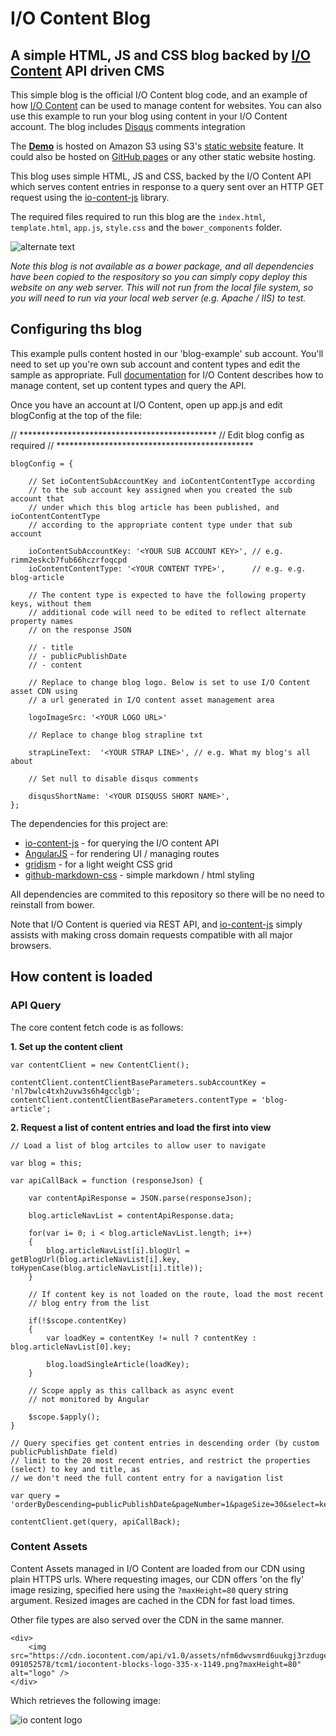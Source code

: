 # I/O Content Blog

## A simple HTML, JS and CSS blog backed by [I/O Content](http://www.icontent.com) API driven CMS

This simple blog is the official I/O Content blog code, and an example of how [I/O Content](http://www.icontent.com) can be used to manage content for websites. You can also use this example to run your blog using content in your I/O Content account. The blog includes [Disqus](https://disqus.com/) comments integration


The **[Demo](http://blog.iocontent.com/)** is hosted on Amazon S3 using S3's [static website](http://docs.aws.amazon.com/AmazonS3/latest/dev/website-hosting-custom-domain-walkthrough.html) feature. It could also be hosted on [GitHub pages](https://pages.github.com/) or any other static website hosting.

This blog uses simple HTML, JS and CSS, backed by the I/O Content API which serves content entries in response to a query sent over an HTTP GET request using the [io-content-js](https://github.com/appsoftware/io-content-js) library. 

The required files required to run this blog are the `index.html`, `template.html`, `app.js`, `style.css`  and the `bower_components` folder.

![alternate text](https://cdn.iocontent.com/api/v1.0/assets/rimm2eskcb7fub66hczrfoqcpd/20151118-124147243/bbcj/iocontent-blog-deploy-files.png)

*Note this blog is not available as a bower package, and all dependencies have been copied to the respository so you can simply copy deploy this website on any web server. This will not run from the local file system, so you will need to run via your local web server (e.g. Apache / IIS) to test.*

## Configuring ths blog

This example pulls content hosted in our 'blog-example' sub account. You'll need to set up you're own sub account and content types and edit the sample as appropriate. Full [documentation](https://github.com/appsoftware/io-content-docs)  for I/O Content describes how to manage content, set up content types and query the API.

Once you have an account at I/O Content, open up app.js and edit blogConfig at the top of the file:


// *********************************************
// Edit blog config as required
// *********************************************

	blogConfig = {
		
		// Set ioContentSubAccountKey and ioContentContentType according
		// to the sub account key assigned when you created the sub account that
		// under which this blog article has been published, and ioContentContentType
		// according to the appropriate content type under that sub account 
		
		ioContentSubAccountKey: '<YOUR SUB ACCOUNT KEY>', // e.g. rimm2eskcb7fub66hczrfoqcpd
		ioContentContentType: '<YOUR CONTENT TYPE>',      // e.g. e.g. blog-article
		
		// The content type is expected to have the following property keys, without them
		// additional code will need to be edited to reflect alternate property names
		// on the response JSON
		
		// - title
		// - publicPublishDate
		// - content
	
		// Replace to change blog logo. Below is set to use I/O Content asset CDN using
		// a url generated in I/O content asset management area
		
		logoImageSrc: '<YOUR LOGO URL>'
	
		// Replace to change blog strapline txt
		
		strapLineText:  '<YOUR STRAP LINE>', // e.g. What my blog's all about
		
		// Set null to disable disqus comments
		
		disqusShortName: '<YOUR DISQUSS SHORT NAME>', 
	};



The dependencies for this project are:

- [io-content-js](https://github.com/appsoftware/io-content-js) - for querying the I/O content API
- [AngularJS](https://github.com/angular) - for rendering UI / managing routes
- [gridism](https://github.com/cobyism/gridism) - for a light weight CSS grid
- [github-markdown-css](https://github.com/sindresorhus/github-markdown-css) - simple markdown / html styling

All dependencies are commited to this repository so there will be no need to reinstall from bower.

Note that I/O Content is queried via REST API, and [io-content-js](https://github.com/appsoftware/io-content-js) simply assists with making cross domain requests compatible with all major browsers.

## How content is loaded

### API Query

The core content fetch code is as follows:

**1. Set up the content client**


	var contentClient = new ContentClient();
	
	contentClient.contentClientBaseParameters.subAccountKey = 'nl7bwlc4txh2uvw3s6h4gcclgb';
	contentClient.contentClientBaseParameters.contentType = 'blog-article';


**2. Request a list of content entries and load the first into view**

	// Load a list of blog artciles to allow user to navigate
						
	var blog = this;
	
	var apiCallBack = function (responseJson) {
	
		var contentApiResponse = JSON.parse(responseJson);
	
		blog.articleNavList = contentApiResponse.data;
	
		for(var i= 0; i < blog.articleNavList.length; i++)
		{
			blog.articleNavList[i].blogUrl = getBlogUrl(blog.articleNavList[i].key, toHypenCase(blog.articleNavList[i].title));
		}
		
		// If content key is not loaded on the route, load the most recent
		// blog entry from the list
		
		if(!$scope.contentKey)
		{
			var loadKey = contentKey != null ? contentKey : blog.articleNavList[0].key;
	
			blog.loadSingleArticle(loadKey);
		}
		
		// Scope apply as this callback as async event
		// not monitored by Angular
		
		$scope.$apply();
	}
	
	// Query specifies get content entries in descending order (by custom publicPublishDate field)
	// limit to the 20 most recent entries, and restrict the properties (select) to key and title, as
	// we don't need the full content entry for a navigation list
	
	var query = 'orderByDescending=publicPublishDate&pageNumber=1&pageSize=30&select=key+title';
	
	contentClient.get(query, apiCallBack);

### Content Assets

Content Assets managed in I/O Content are loaded from our CDN using plain HTTPS urls. Where requesting images, our CDN offers 'on the fly' image resizing, specified here using the `?maxHeight=80` query string argument. Resized images are cached in the CDN for fast load times.

Other file types are also served over the CDN in the same manner.


	<div>
		<img src="https://cdn.iocontent.com/api/v1.0/assets/nfm6dwvsmrd6uukgj3rzdugerc/20151113-091052578/tcm1/iocontent-blocks-logo-335-x-1149.png?maxHeight=80" alt="logo" />
	</div>

Which retrieves the following image:

![io content logo](https://cdn.iocontent.com/api/v1.0/assets/nfm6dwvsmrd6uukgj3rzdugerc/20151113-091052578/tcm1/iocontent-blocks-logo-335-x-1149.png?maxHeight=80)
